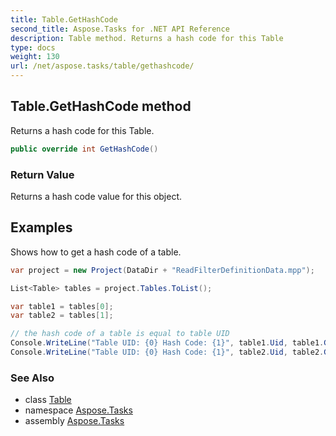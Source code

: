 ```yaml
---
title: Table.GetHashCode
second_title: Aspose.Tasks for .NET API Reference
description: Table method. Returns a hash code for this Table
type: docs
weight: 130
url: /net/aspose.tasks/table/gethashcode/
---
```

## Table.GetHashCode method

Returns a hash code for this Table.

```csharp
public override int GetHashCode()
```

### Return Value

Returns a hash code value for this object.

## Examples

Shows how to get a hash code of a table.

```csharp
var project = new Project(DataDir + "ReadFilterDefinitionData.mpp");

List<Table> tables = project.Tables.ToList();

var table1 = tables[0];
var table2 = tables[1];

// the hash code of a table is equal to table UID 
Console.WriteLine("Table UID: {0} Hash Code: {1}", table1.Uid, table1.GetHashCode());
Console.WriteLine("Table UID: {0} Hash Code: {1}", table2.Uid, table2.GetHashCode());
```

### See Also

* class [Table](../)
* namespace [Aspose.Tasks](../../table/)
* assembly [Aspose.Tasks](../../../)


